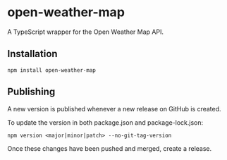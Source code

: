 # open-weather-map

A TypeScript wrapper for the Open Weather Map API.

## Installation

```
npm install open-weather-map
```

## Publishing

A new version is published whenever a new release on GitHub is created.

To update the version in both package.json and package-lock.json:

`npm version <major|minor|patch> --no-git-tag-version`

Once these changes have been pushed and merged, create a release.
